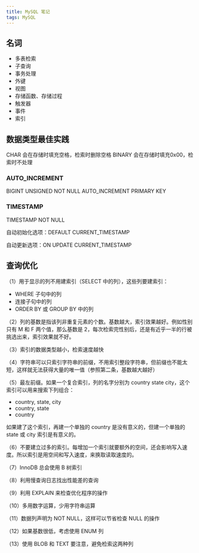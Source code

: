 ```yaml
---
title: MySQL 笔记
tags: MySQL
---
```

## 名词

- 多表检索
- 子查询
- 事务处理
- 外键
- 视图
- 存储函数、存储过程
- 触发器
- 事件
- 索引

## 数据类型最佳实践

CHAR 会在存储时填充空格，检索时删除空格
BINARY 会在存储时填充0x00，检索时不处理

### AUTO_INCREMENT

BIGINT UNSIGNED NOT NULL AUTO_INCREMENT PRIMARY KEY

### TIMESTAMP

TIMESTAMP NOT NULL

自动初始化选项：DEFAULT CURRENT_TIMESTAMP

自动更新选项：ON UPDATE CURRENT_TIMESTAMP


## 查询优化

（1）用于显示的列不用建索引（SELECT 中的列），这些列要建索引：

- WHERE 子句中的列
- 连接子句中的列
- ORDER BY 或 GROUP BY 中的列

（2）列的基数是指该列非重复元素的个数。基数越大，索引效果越好。例如性别只有 M 和 F 两个值，那么基数是 2，每次检索完性别后，还是有近乎一半的行被挑选出来，索引效果就不好。

（3）索引的数据类型越小，检索速度越快

（4）字符串可以只索引字符串的前缀，不用索引整段字符串，但前缀也不能太短，这样就无法获得大量的唯一值（参照第二条，基数越大越好）

（5）最左前缀。如果一个复合索引，列的名字分别为 country state city，这个索引可以用来搜索下列组合：

- country, state, city
- country, state
- country

如果建了这个索引，再建一个单独的 country 是没有意义的，但建一个单独的 state 或 city 索引是有意义的。

（6）不要建立过多的索引。每增加一个索引就要额外的空间，还会影响写入速度。所以索引是用空间和写入速度，来换取读取速度的。

（7）InnoDB 总会使用 B 树索引

（8）利用慢查询日志找出性能差的查询

（9）利用 EXPLAIN 来检查优化程序的操作

（10）多用数字运算，少用字符串运算

（11）数据列声明为 NOT NULL，这样可以节省检查 NULL 的操作

（12）如果基数很低，考虑使用 ENUM 列

（13）使用 BLOB 和 TEXT 要注意，避免检索这两种列